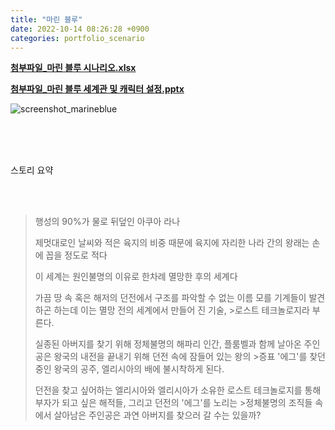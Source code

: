 ```yaml
---
title: "마린 블루"
date: 2022-10-14 08:26:28 +0900
categories: portfolio_scenario
---
```


**[첨부파일_마린 블루 시나리오.xlsx]**

**[첨부파일_마린 블루 세계관 및 캐릭터 설정.pptx]**



![screenshot_marineblue](https://github.com/Bloodfairy/bloodfairy.github.io/raw/main/_imgs/%EB%A7%88%EB%A6%B0%20%EB%B8%94%EB%A3%A8.jpg)

<br>
<br>
<br>  

스토리 요약
  
<br>
<br>

>행성의 90%가 물로 뒤덮인 아쿠아 라나  
>
>제멋대로인 날씨와 적은 육지의 비중 때문에 육지에 자리한 나라 간의 왕래는 손에 꼽을 정도로 적다  
>
>이 세계는 원인불명의 이유로 한차례 멸망한 후의 세계다  
>
>가끔 땅 속 혹은 해저의 던전에서 구조를 파악할 수 없는 이름 모를 기계들이 발견하곤 하는데 이는 멸망 전의 세계에서 만들어 진 기술, >로스트 테크놀로지라 부른다.
>
>실종된 아버지를 찾기 위해 정체불명의 해파리 인간, 플룸벨과 함께 날아온 주인공은 왕국의 내전을 끝내기 위해 던전 속에 잠들어 있는 왕의 >증표 '에그'를 찾던 중인 왕국의 공주, 엘리시아의 배에 불시착하게 된다.
>
>던전을 찾고 싶어하는 엘리시아와 엘리시아가 소유한 로스트 테크놀로지를 통해 부자가 되고 싶은 해적들, 그리고 던전의 '에그'를 노리는 >정체불명의 조직들 속에서 살아남은 주인공은 과연 아버지를 찾으러 갈 수는 있을까? 
















[첨부파일_마린 블루 시나리오.xlsx]: https://github.com/Bloodfairy/bloodfairy.github.io/raw/main/_files/%EB%A1%9C%EC%8A%A4%ED%8A%B8%20%ED%83%80%EC%9B%8C_%EC%8B%9C%EB%82%98%EB%A6%AC%EC%98%A4.xlsx
[첨부파일_마린 블루 세계관 및 캐릭터 설정.pptx]: https://github.com/Bloodfairy/bloodfairy.github.io/raw/main/_files/%EB%A7%88%EB%A6%B0%20%EB%B8%94%EB%A3%A8_%EC%84%B8%EA%B3%84%EA%B4%80%20%EB%B0%8F%20%EC%BA%90%EB%A6%AD%ED%84%B0%20%EC%84%A4%EC%A0%95.pptx
[screenshot_marineblue]: https://github.com/Bloodfairy/bloodfairy.github.io/raw/main/_files/%EB%A7%88%EB%A6%B0%20%EB%B8%94%EB%A3%A8_%EC%84%B8%EA%B3%84%EA%B4%80%20%EB%B0%8F%20%EC%BA%90%EB%A6%AD%ED%84%B0%20%EC%84%A4%EC%A0%95.pptx